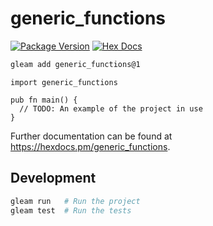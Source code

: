 # generic_functions

[![Package Version](https://img.shields.io/hexpm/v/generic_functions)](https://hex.pm/packages/generic_functions)
[![Hex Docs](https://img.shields.io/badge/hex-docs-ffaff3)](https://hexdocs.pm/generic_functions/)

```sh
gleam add generic_functions@1
```
```gleam
import generic_functions

pub fn main() {
  // TODO: An example of the project in use
}
```

Further documentation can be found at <https://hexdocs.pm/generic_functions>.

## Development

```sh
gleam run   # Run the project
gleam test  # Run the tests
```
